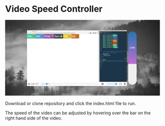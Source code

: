# Video Speed Controller

![](images/28_00.png)

Download or clone repository and click the index.html file to run.

The speed of the video can be adjusted by hovering over the bar on the right hand side of the video.